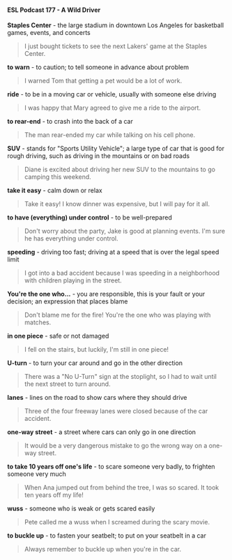 #### ESL Podcast 177 - A Wild Driver

**Staples Center** - the large stadium in downtown Los Angeles for basketball
games, events, and concerts

> I just bought tickets to see the next Lakers' game at the Staples Center.

**to warn** - to caution; to tell someone in advance about problem

> I warned Tom that getting a pet would be a lot of work.

**ride** - to be in a moving car or vehicle, usually with someone else driving

> I was happy that Mary agreed to give me a ride to the airport.

**to rear-end** - to crash into the back of a car

> The man rear-ended my car while talking on his cell phone.

**SUV** - stands for "Sports Utility Vehicle"; a large type of car that is good for rough
driving, such as driving in the mountains or on bad roads

> Diane is excited about driving her new SUV to the mountains to go camping this
weekend.

**take it easy** - calm down or relax

> Take it easy! I know dinner was expensive, but I will pay for it all.

**to have (everything) under control** - to be well-prepared

> Don't worry about the party, Jake is good at planning events. I'm sure he has
everything under control.

**speeding** - driving too fast; driving at a speed that is over the legal speed limit

> I got into a bad accident because I was speeding in a neighborhood with
children playing in the street.

**You're the one who...** - you are responsible, this is your fault or your decision;
an expression that places blame

> Don't blame me for the fire! You're the one who was playing with matches.

**in one piece** - safe or not damaged

> I fell on the stairs, but luckily, I'm still in one piece!

**U-turn** - to turn your car around and go in the other direction

> There was a "No U-Turn" sign at the stoplight, so I had to wait until the next
street to turn around.

**lanes** - lines on the road to show cars where they should drive

> Three of the four freeway lanes were closed because of the car accident.

**one-way street** - a street where cars can only go in one direction

> It would be a very dangerous mistake to go the wrong way on a one-way street.

**to take 10 years off one's life** - to scare someone very badly, to frighten
someone very much

> When Ana jumped out from behind the tree, I was so scared. It took ten years
off my life!

**wuss** - someone who is weak or gets scared easily

> Pete called me a wuss when I screamed during the scary movie.

**to buckle up** - to fasten your seatbelt; to put on your seatbelt in a car

> Always remember to buckle up when you're in the car.


